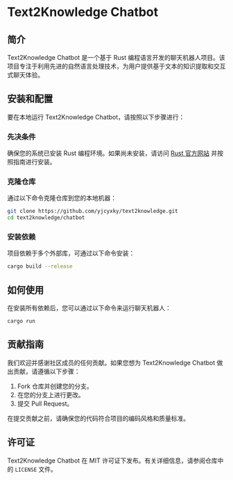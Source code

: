 # Text2Knowledge Chatbot

## 简介

Text2Knowledge Chatbot 是一个基于 Rust 编程语言开发的聊天机器人项目。该项目专注于利用先进的自然语言处理技术，为用户提供基于文本的知识提取和交互式聊天体验。

## 安装和配置

要在本地运行 Text2Knowledge Chatbot，请按照以下步骤进行：

### 先决条件

确保您的系统已安装 Rust 编程环境。如果尚未安装，请访问 [Rust 官方网站](https://www.rust-lang.org/) 并按照指南进行安装。

### 克隆仓库

通过以下命令克隆仓库到您的本地机器：

```bash
git clone https://github.com/yjcyxky/text2knowledge.git
cd text2knowledge/chatbot
```

### 安装依赖

项目依赖于多个外部库，可通过以下命令安装：

```bash
cargo build --release
```

## 如何使用

在安装所有依赖后，您可以通过以下命令来运行聊天机器人：

```bash
cargo run
```

## 贡献指南

我们欢迎并感谢社区成员的任何贡献。如果您想为 Text2Knowledge Chatbot 做出贡献，请遵循以下步骤：

1. Fork 仓库并创建您的分支。
2. 在您的分支上进行更改。
3. 提交 Pull Request。

在提交贡献之前，请确保您的代码符合项目的编码风格和质量标准。

## 许可证

Text2Knowledge Chatbot 在 MIT 许可证下发布。有关详细信息，请参阅仓库中的 `LICENSE` 文件。
